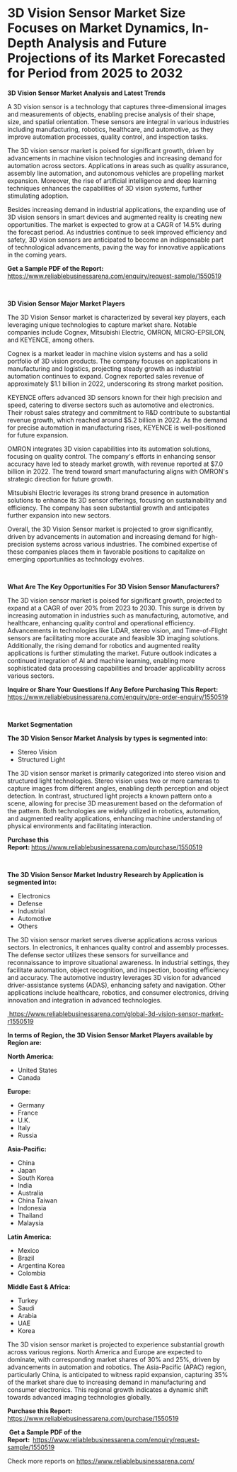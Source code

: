 <p><h1>3D Vision Sensor Market Size Focuses on Market Dynamics, In-Depth Analysis and Future Projections of its Market Forecasted for Period from 2025 to 2032</h1></p><p><strong>3D Vision Sensor Market Analysis and Latest Trends</strong></p>
<p><p>A 3D vision sensor is a technology that captures three-dimensional images and measurements of objects, enabling precise analysis of their shape, size, and spatial orientation. These sensors are integral in various industries including manufacturing, robotics, healthcare, and automotive, as they improve automation processes, quality control, and inspection tasks.</p><p>The 3D vision sensor market is poised for significant growth, driven by advancements in machine vision technologies and increasing demand for automation across sectors. Applications in areas such as quality assurance, assembly line automation, and autonomous vehicles are propelling market expansion. Moreover, the rise of artificial intelligence and deep learning techniques enhances the capabilities of 3D vision systems, further stimulating adoption.</p><p>Besides increasing demand in industrial applications, the expanding use of 3D vision sensors in smart devices and augmented reality is creating new opportunities. The market is expected to grow at a CAGR of 14.5% during the forecast period. As industries continue to seek improved efficiency and safety, 3D vision sensors are anticipated to become an indispensable part of technological advancements, paving the way for innovative applications in the coming years.</p></p>
<p><strong>Get a Sample PDF of the Report:&nbsp;</strong> <a href="https://www.reliablebusinessarena.com/enquiry/request-sample/1550519?utm_campaign=2335&utm_medium=2&utm_source=Github&utm_content=ia&utm_term=10022025&utm_id=3d-vision-sensor">https://www.reliablebusinessarena.com/enquiry/request-sample/1550519</a></p>
<p>&nbsp;</p>
<p><strong>3D Vision Sensor Major Market Players</strong></p>
<p><p>The 3D Vision Sensor market is characterized by several key players, each leveraging unique technologies to capture market share. Notable companies include Cognex, Mitsubishi Electric, OMRON, MICRO-EPSILON, and KEYENCE, among others.</p><p>Cognex is a market leader in machine vision systems and has a solid portfolio of 3D vision products. The company focuses on applications in manufacturing and logistics, projecting steady growth as industrial automation continues to expand. Cognex reported sales revenue of approximately $1.1 billion in 2022, underscoring its strong market position.</p><p>KEYENCE offers advanced 3D sensors known for their high precision and speed, catering to diverse sectors such as automotive and electronics. Their robust sales strategy and commitment to R&D contribute to substantial revenue growth, which reached around $5.2 billion in 2022. As the demand for precise automation in manufacturing rises, KEYENCE is well-positioned for future expansion.</p><p>OMRON integrates 3D vision capabilities into its automation solutions, focusing on quality control. The company's efforts in enhancing sensor accuracy have led to steady market growth, with revenue reported at $7.0 billion in 2022. The trend toward smart manufacturing aligns with OMRON's strategic direction for future growth.</p><p>Mitsubishi Electric leverages its strong brand presence in automation solutions to enhance its 3D sensor offerings, focusing on sustainability and efficiency. The company has seen substantial growth and anticipates further expansion into new sectors.</p><p>Overall, the 3D Vision Sensor market is projected to grow significantly, driven by advancements in automation and increasing demand for high-precision systems across various industries. The combined expertise of these companies places them in favorable positions to capitalize on emerging opportunities as technology evolves.</p></p>
<p>&nbsp;</p>
<p><strong>What Are The Key Opportunities For 3D Vision Sensor Manufacturers?</strong></p>
<p><p>The 3D vision sensor market is poised for significant growth, projected to expand at a CAGR of over 20% from 2023 to 2030. This surge is driven by increasing automation in industries such as manufacturing, automotive, and healthcare, enhancing quality control and operational efficiency. Advancements in technologies like LiDAR, stereo vision, and Time-of-Flight sensors are facilitating more accurate and feasible 3D imaging solutions. Additionally, the rising demand for robotics and augmented reality applications is further stimulating the market. Future outlook indicates a continued integration of AI and machine learning, enabling more sophisticated data processing capabilities and broader applicability across various sectors.</p></p>
<p><strong>Inquire or Share Your Questions If Any Before Purchasing This Report:</strong> <a href="https://www.reliablebusinessarena.com/enquiry/pre-order-enquiry/1550519?utm_campaign=2335&utm_medium=2&utm_source=Github&utm_content=ia&utm_term=10022025&utm_id=3d-vision-sensor">https://www.reliablebusinessarena.com/enquiry/pre-order-enquiry/1550519</a></p>
<p>&nbsp;</p>
<p><strong>Market Segmentation</strong></p>
<p><strong>The 3D Vision Sensor Market Analysis by types is segmented into:</strong></p>
<p><ul><li>Stereo Vision</li><li>Structured Light</li></ul></p>
<p><p>The 3D vision sensor market is primarily categorized into stereo vision and structured light technologies. Stereo vision uses two or more cameras to capture images from different angles, enabling depth perception and object detection. In contrast, structured light projects a known pattern onto a scene, allowing for precise 3D measurement based on the deformation of the pattern. Both technologies are widely utilized in robotics, automation, and augmented reality applications, enhancing machine understanding of physical environments and facilitating interaction.</p></p>
<p><strong>Purchase this Report:&nbsp;</strong><a href="https://www.reliablebusinessarena.com/purchase/1550519?utm_campaign=2335&utm_medium=2&utm_source=Github&utm_content=ia&utm_term=10022025&utm_id=3d-vision-sensor">https://www.reliablebusinessarena.com/purchase/1550519</a></p>
<p>&nbsp;</p>
<p><strong>The 3D Vision Sensor Market Industry Research by Application is segmented into:</strong></p>
<p><ul><li>Electronics</li><li>Defense</li><li>Industrial</li><li>Automotive</li><li>Others</li></ul></p>
<p><p>The 3D vision sensor market serves diverse applications across various sectors. In electronics, it enhances quality control and assembly processes. The defense sector utilizes these sensors for surveillance and reconnaissance to improve situational awareness. In industrial settings, they facilitate automation, object recognition, and inspection, boosting efficiency and accuracy. The automotive industry leverages 3D vision for advanced driver-assistance systems (ADAS), enhancing safety and navigation. Other applications include healthcare, robotics, and consumer electronics, driving innovation and integration in advanced technologies.</p></p>
<p><a href="https://www.reliablebusinessarena.com/global-3d-vision-sensor-market-r1550519?utm_campaign=2335&utm_medium=2&utm_source=Github&utm_content=ia&utm_term=10022025&utm_id=3d-vision-sensor">&nbsp;https://www.reliablebusinessarena.com/global-3d-vision-sensor-market-r1550519</a></p>
<p><strong>In terms of Region, the 3D Vision Sensor Market Players available by Region are:</strong></p>
<p>
    <p> <strong> North America: </strong>
        <ul>
            <li>United States</li>
            <li>Canada</li>
        </ul>
        </p> 
    <p> <strong> Europe: </strong>
        <ul>
            <li>Germany</li>
            <li>France</li>
            <li>U.K.</li>
            <li>Italy</li>
            <li>Russia</li>
        </ul>
        </p> 
    <p> <strong> Asia-Pacific: </strong>
        <ul>
            <li>China</li>
            <li>Japan</li>
            <li>South Korea</li>
            <li>India</li>
            <li>Australia</li>
            <li>China Taiwan</li>
            <li>Indonesia</li>
            <li>Thailand</li>
            <li>Malaysia</li>
        </ul>
        </p> 
    <p> <strong> Latin America: </strong>
        <ul>
            <li>Mexico</li>
            <li>Brazil</li>
            <li>Argentina Korea</li>
            <li>Colombia</li>
        </ul>
        </p> 
    <p> <strong> Middle East & Africa: </strong>
        <ul>
            <li>Turkey</li>
            <li>Saudi</li>
            <li>Arabia</li>
            <li>UAE</li>
            <li>Korea</li>
        </ul>
    </p>
    </p>
<p><p>The 3D vision sensor market is projected to experience substantial growth across various regions. North America and Europe are expected to dominate, with corresponding market shares of 30% and 25%, driven by advancements in automation and robotics. The Asia-Pacific (APAC) region, particularly China, is anticipated to witness rapid expansion, capturing 35% of the market share due to increasing demand in manufacturing and consumer electronics. This regional growth indicates a dynamic shift towards advanced imaging technologies globally.</p></p>
<p><strong>Purchase this Report: </strong><a href="https://www.reliablebusinessarena.com/purchase/1550519?utm_campaign=2335&utm_medium=2&utm_source=Github&utm_content=ia&utm_term=10022025&utm_id=3d-vision-sensor">https://www.reliablebusinessarena.com/purchase/1550519</a></p>
<p>&nbsp;<strong>Get a Sample PDF of the Report:&nbsp;&nbsp;</strong><a href="https://www.reliablebusinessarena.com/enquiry/request-sample/1550519?utm_campaign=2335&utm_medium=2&utm_source=Github&utm_content=ia&utm_term=10022025&utm_id=3d-vision-sensor">https://www.reliablebusinessarena.com/enquiry/request-sample/1550519</a></p>
<p><strong></strong></p>
<p>Check more reports on <a href="https://www.reliablebusinessarena.com/?utm_campaign=2335&utm_medium=2&utm_source=Github&utm_content=ia&utm_term=10022025&utm_id=3d-vision-sensor">https://www.reliablebusinessarena.com/</a></p>